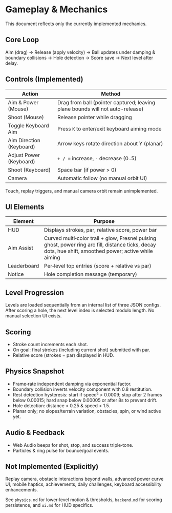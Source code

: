 # Gameplay & Mechanics

This document reflects only the currently implemented mechanics.

## Core Loop

Aim (drag) → Release (apply velocity) → Ball updates under damping & boundary collisions → Hole detection → Score save → Next level after delay.

## Controls (Implemented)

| Action | Method |
|--------|--------|
| Aim & Power (Mouse) | Drag from ball (pointer captured; leaving plane bounds will not auto-release) |
| Shoot (Mouse) | Release pointer while dragging |
| Toggle Keyboard Aim | Press `K` to enter/exit keyboard aiming mode |
| Aim Direction (Keyboard) | Arrow keys rotate direction about Y (planar) |
| Adjust Power (Keyboard) | `+ / =` increase, `-` decrease (0..5) |
| Shoot (Keyboard) | Space bar (if power > 0) |
| Camera | Automatic follow (no manual orbit UI) |

Touch, replay triggers, and manual camera orbit remain unimplemented.

## UI Elements

| Element | Purpose |
|---------|---------|
| HUD | Displays strokes, par, relative score, power bar |
| Aim Assist | Curved multi‑color trail + glow, Fresnel pulsing ghost, power ring arc fill, distance ticks, decay dots, hue shift, smoothed power; active while aiming |
| Leaderboard | Per‑level top entries (score + relative vs par) |
| Notice | Hole completion message (temporary) |

## Level Progression

Levels are loaded sequentially from an internal list of three JSON configs. After scoring a hole, the next level index is selected modulo length. No manual selection UI exists.

## Scoring

* Stroke count increments each shot.
* On goal: final strokes (including current shot) submitted with par.
* Relative score (strokes − par) displayed in HUD.

## Physics Snapshot

* Frame‑rate independent damping via exponential factor.
* Boundary collision inverts velocity component with 0.8 restitution.
* Rest detection hysteresis: start if speed² > 0.0009; stop after 2 frames below 0.00015; hard snap below 0.00005 or after 8s to prevent drift.
* Hole detection: distance < 0.25 & speed < 1.5.
* Planar only; no slopes/terrain variation, obstacles, spin, or wind active yet.

## Audio & Feedback

* Web Audio beeps for shot, stop, and success triple‑tone.
* Particles & ring pulse for bounce/goal events.

## Not Implemented (Explicitly)

Replay camera, obstacle interactions beyond walls, advanced power curve UI, mobile haptics, achievements, daily challenges, keyboard accessibility enhancements.

See `physics.md` for lower‑level motion & thresholds, `backend.md` for scoring persistence, and `ui.md` for HUD specifics.
